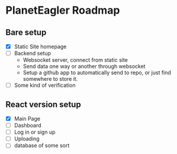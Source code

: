 # PlanetEagler Roadmap

## Bare setup
- [x] Static Site homepage
- [ ] Backend setup
  - Websocket server, connect from static site
  - Send data one way or another through websocket
  - Setup a github app to automatically send to repo, or just find somewhere to store it.
- [ ] Some kind of verification

## React version setup
- [x] Main Page
- [ ] Dashboard
- [ ] Log in or sign up
- [ ] Uploading
- [ ] database of some sort
